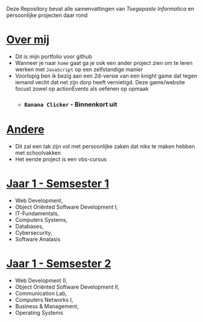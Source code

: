 Deze Repository bevat alle samenvattingen van _Toegepaste Informatica_ en persoonlijke projecten daar rond

# **[Over mij](https://robbe04.github.io/portfolio/)**
* Dit is mijn portfolio voor github
* Wanneer je naar `home` gaat ga je ook een ander project zien om te leren werken met `JavaScript` op een zelfstandige manier
* Voorlopig ben ik bezig aan een 2d-versie van een knight game dat tegen iemand vecht dat net zijn dorp heeft vernietigd. Deze game/website focust zowel op actionEvents als oefenen op opmaak
    * ### `Banana Clicker` - Binnenkort uit

# **[Andere](https://github.com/Robbe04/samenvattingen/tree/main/Andere)**
* Dit zal een tak zijn vol met persoonlijke zaken dat niks te maken hebben met schoolvakken
* Het eerste project is een vbs-cursus

 # **[Jaar 1 - Semsester 1](https://github.com/Robbe04/samenvattingen/tree/main/Samenvattingen_Semester_1_2023_2024)**  
 - Web Development,  
 - Object Oriënted Software Development I,   
 - IT-Fundamentals,   
 - Computers Systems,   
 - Databases,   
 - Cybersecurity,   
 - Software Analasis
    
 # **[Jaar 1 - Semsester 2](https://github.com/Robbe04/samenvattingen/tree/main/Samenvattingen_Semester_2_2023_2024)**  
 - Web Development II,   
 - Object Oriënted Software Development II,   
 - Communication Lab,   
 - Computers Networks I,   
 - Business & Management,   
 - Operating Systems

